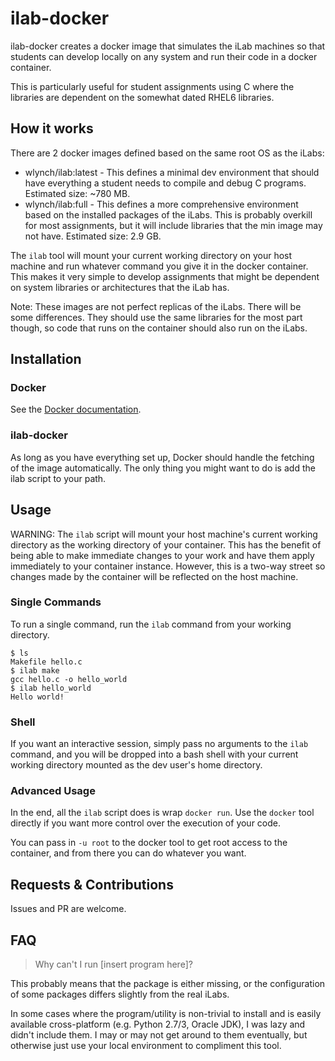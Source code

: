 # ilab-docker

ilab-docker creates a docker image that simulates the iLab machines so that
students can develop locally on any system and run their code in a docker
container.

This is particularly useful for student assignments using C where the libraries
are dependent on the somewhat dated RHEL6 libraries.

## How it works

There are 2 docker images defined based on the same root OS as the iLabs:
* wlynch/ilab:latest - This defines a minimal dev environment that should have
  everything a student needs to compile and debug C programs. Estimated size:
	~780 MB.
* wlynch/ilab:full - This defines a more comprehensive environment based on
  the installed packages of the iLabs. This is probably overkill for most
	assignments, but it will include libraries that the min image	may not have.
	Estimated size: 2.9 GB.

The `ilab` tool will mount your current working directory on your host machine
and run whatever command you give it in the docker container. This makes it
very simple to develop assignments that might be dependent on system libraries
or architectures that the iLab has.

Note: These images are not perfect replicas of the iLabs. There will be some
differences. They should use the same libraries for the most part though, so
code that runs on the container should also run on the iLabs.

## Installation

### Docker

See the [Docker documentation](https://docs.docker.com/installation/).

### ilab-docker

As long as you have everything set up, Docker should handle the fetching
of the image automatically. The only thing you might want to do is add the ilab
script to your path.

## Usage

WARNING: The `ilab` script will mount your host machine's current working
directory as the working directory of your container. This has the benefit
of being able to make immediate changes to your work and have them apply
immediately to your container instance. However, this is a two-way street
so changes made by the container will be reflected on the host machine.

### Single Commands

To run a single command, run the `ilab` command from your working directory.
```shell
$ ls
Makefile hello.c
$ ilab make
gcc hello.c -o hello_world
$ ilab hello_world
Hello world!
```

### Shell

If you want an interactive session, simply pass no arguments to the `ilab`
command, and you will be dropped into a bash shell with your current working
directory mounted as the dev user's home directory.

### Advanced Usage

In the end, all the `ilab` script does is wrap `docker run`. Use the `docker`
tool directly if you want more control over the execution of your code.

You can pass in `-u root` to the docker tool to get root access to the
container, and from there you can do whatever you want.

## Requests & Contributions

Issues and PR are welcome.

## FAQ
> Why can't I run [insert program here]?

This probably means that the package is either missing, or the configuration of
some packages differs slightly from the real iLabs.

In some cases where the program/utility is non-trivial to install and is easily
available cross-platform (e.g. Python 2.7/3, Oracle JDK), I was lazy and
didn't include them. I may or may not get around to them eventually, but
otherwise just use your local environment to compliment this tool.
